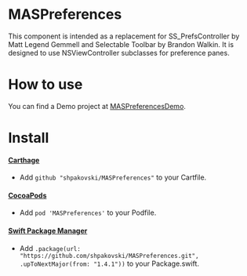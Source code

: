 # MASPreferences

This component is intended as a replacement for SS_PrefsController by Matt Legend Gemmell and Selectable Toolbar by Brandon Walkin. It is designed to use NSViewController subclasses for preference panes.

# How to use

You can find a Demo project at [MASPreferencesDemo](https://github.com/shpakovski/MASPreferencesDemo).

# Install

#### [Carthage](https://github.com/Carthage/Carthage)

- Add `github "shpakovski/MASPreferences"` to your Cartfile.

#### [CocoaPods](https://github.com/cocoapods/cocoapods)

- Add `pod 'MASPreferences'` to your Podfile.

#### [Swift Package Manager](https://www.swift.org/package-manager/)

- Add `.package(url: "https://github.com/shpakovski/MASPreferences.git", .upToNextMajor(from: "1.4.1"))` to your Package.swift.
